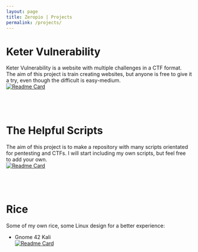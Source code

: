 ```yaml
---
layout: page
title: Zeropio | Projects
permalink: /projects/
---
```


# Keter Vulnerability
Keter Vulnerability is a website with multiple challenges in a CTF format.
The aim of this project is train creating websites, but anyone is free to give it a try, even though the difficult is easy-medium.<br>
[![Readme Card](https://github-readme-stats.vercel.app/api/pin/?username=zeropio&repo=keter-vulnerability&theme=dark)](https://github.com/zeropio/keter-vulnerability)

&nbsp;
---


# The Helpful Scripts
The aim of this project is to make a repository with many scripts orientated for pentesting and CTFs. I will start including my own scripts, but feel free to add your own.<br>
[![Readme Card](https://github-readme-stats.vercel.app/api/pin/?username=zeropio&repo=the_helpful_scripts&theme=dark)](https://github.com/zeropio/the_helpful_scripts)

&nbsp;
---


# Rice
Some of my own rice, some Linux design for a better experience:
- Gnome 42 Kali <br>
[![Readme Card](https://github-readme-stats.vercel.app/api/pin/?username=zeropio&repo=gnome-kali_keter-rice&theme=dark)](https://github.com/zeropio/gnome-kali_keter-rice)

